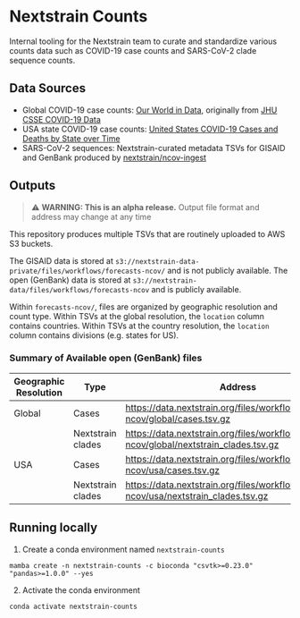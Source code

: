 # Nextstrain Counts

Internal tooling for the Nextstrain team to curate and standardize various counts data such as COVID-19 case counts and SARS-CoV-2 clade sequence counts.

## Data Sources

- Global COVID-19 case counts: [Our World in Data](https://covid.ourworldindata.org/data/owid-covid-data.csv), originally from [JHU CSSE COVID-19 Data](https://github.com/CSSEGISandData/COVID-19)
- USA state COVID-19 case counts: [United States COVID-19 Cases and Deaths by State over Time](https://data.cdc.gov/Case-Surveillance/United-States-COVID-19-Cases-and-Deaths-by-State-o/9mfq-cb36)
- SARS-CoV-2 sequences: Nextstrain-curated metadata TSVs for GISAID and GenBank produced by [nextstrain/ncov-ingest](https://github.com/nextstrain/ncov-ingest)

## Outputs

> :warning: **WARNING: This is an alpha release.** Output file format and address may change at any time

This repository produces multiple TSVs that are routinely uploaded to AWS S3 buckets.

The GISAID data is stored at `s3://nextstrain-data-private/files/workflows/forecasts-ncov/` and is not publicly available.
The open (GenBank) data is stored at `s3://nextstrain-data/files/workflows/forecasts-ncov` and is publicly available.

Within `forecasts-ncov/`, files are organized by geographic resolution and count type.
Within TSVs at the global resolution, the `location` column contains countries.
Within TSVs at the country resolution, the `location` column contains divisions (e.g. states for US).

### Summary of Available open (GenBank) files

| Geographic Resolution  | Type | Address |
| --- | --- | --- |
| Global | Cases | https://data.nextstrain.org/files/workflows/forecasts-ncov/global/cases.tsv.gz |
|        | Nextstrain clades | https://data.nextstrain.org/files/workflows/forecasts-ncov/global/nextstrain_clades.tsv.gz |
| USA    | Cases | https://data.nextstrain.org/files/workflows/forecasts-ncov/usa/cases.tsv.gz |
|        | Nextstrain clades | https://data.nextstrain.org/files/workflows/forecasts-ncov/usa/nextstrain_clades.tsv.gz |

## Running locally

1. Create a conda environment named `nextstrain-counts`
```
mamba create -n nextstrain-counts -c bioconda "csvtk>=0.23.0" "pandas>=1.0.0" --yes
```
2. Activate the conda environment
```
conda activate nextstrain-counts
```
